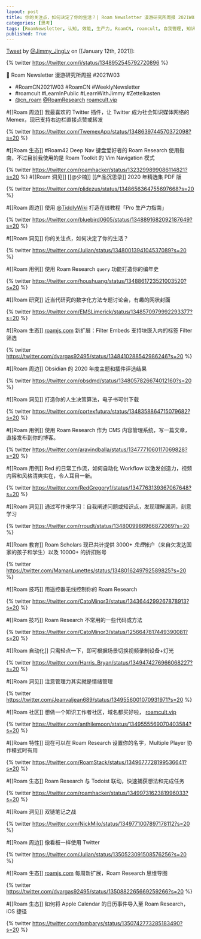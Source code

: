```yaml
---
layout: post
title: 你的关注点，如何决定了你的生活？| Roam Newsletter 漫游研究所周报 2021W03
categories: [思考]
tags: [RoamNewsletter, 认知, 效能, 生产力, RoamCN, roamcult, 自我管理, 知识创造, RoamResearch]
published: True
---
```


[Tweet](https://twitter.com/i/status/1348952545792720896) by [@Jimmy_JingLv](https://twitter.com/Jimmy_JingLv) on [[January 12th, 2021]]:

{% twitter https://twitter.com/i/status/1348952545792720896 %}

📮 Roam Newsletter 漫游研究所周报 #2021W03

- #RoamCN2021W03 #RoamCN #WeeklyNewsletter
- #roamcult #LearnInPublic #LearnWithJimmy #Zettelkasten
- [@cn_roam](https://twitter.com/cn_roam) [@RoamResearch](https://twitter.com/RoamResearch) [roamcult.vip](http://roamcult.vip)

#[[Roam 周边]] 我最喜欢的 Twitter 插件，让 Twitter 成为社会知识媒体网络的 Memex，现已支持右边栏直接点赞或转发

{% twitter https://twitter.com/TwemexApp/status/1348639744570372098?s=20 %}

#[[Roam 生态]] #Roam42 Deep Nav 键盘爱好者的 Roam Research 使用指南，不过目前我使用的是 Roam Toolkit 的
Vim Navigation 模式

{% twitter https://twitter.com/roamhacker/status/1323299899086114821?s=20 %}
#[[Roam 洞见]] [[@少楠]] [[产品沉思录]] 2020 年精选集 PDF 版

{% twitter https://twitter.com/plidezus/status/1348656364755697668?s=20 %}

#[[Roam 周边]] 使用 [@TiddlyWiki](https://twitter.com/TiddlyWiki) 打造在线教程「Pro 生产力指南」

{% twitter https://twitter.com/bluebird0605/status/1348891682092187649?s=20 %}

#[[Roam 洞见]] 你的关注点，如何决定了你的生活？

{% twitter https://twitter.com/Julian/status/1348001394104537089?s=20 %}

#[[Roam 用例]] 使用 Roam Research `query` 功能打造你的编年史

{% twitter https://twitter.com/houshuang/status/1348861723521003520?s=20 %}

#[[Roam 研究]] 近当代研究的数字化方法专题讨论会，有趣的网状封面

{% twitter https://twitter.com/EMSLimerick/status/1348570979992293377?s=20 %}

#[[Roam 生态]] [roamjs.com](http://roamjs.com) 新扩展：Filter Embeds 支持块嵌入内的标签 Filter 筛选

{% twitter https://twitter.com/dvargas92495/status/1348410288542986246?s=20 %}

#[[Roam 周边]] Obsidian 的 2020 年度主题和插件评选结果

{% twitter https://twitter.com/obsdmd/status/1348057826674012160?s=20 %}

#[[Roam 洞见]] 打造你的人生决策算法，电子书可供下载

{% twitter https://twitter.com/cortexfutura/status/1348358864715079682?s=20 %}

#[[Roam 用例]] 使用 Roam Research 作为 CMS 内容管理系统，写一篇文章，直接发布到你的博客。

{% twitter https://twitter.com/aravindballa/status/1347771060117069828?s=20 %}

#[[Roam 用例]] Red 的日常工作流，如何自动化 Workflow 以激发创造力，视频内容和风格清爽实在，令人耳目一新。

{% twitter https://twitter.com/RedGregory1/status/1347763139367067648?s=20 %}

#[[Roam 洞见]] 通过写作来学习：自我阐述问题或知识点，发现理解漏洞，刻意学习

{% twitter https://twitter.com/rroudt/status/1348009986966872069?s=20 %}

#[[Roam 教育]] Roam Scholars 现已共计提供 3000+ *免费*帐户（来自欠发达国家的孩子和学生）以及 10000+ 的折扣账号

{% twitter https://twitter.com/MamanLunettes/status/1348016249792589825?s=20 %}

#[[Roam 技巧]] 用遥控器无线控制你的 Roam Research

{% twitter https://twitter.com/CatoMinor3/status/1343644299267878913?s=20 %}

#[[Roam 技巧]] Roam Research 不常用的一些代码或方法

{% twitter https://twitter.com/CatoMinor3/status/1256647817449390081?s=20 %}

#[[Roam 自动化]] 只需轻点一下，即可根据场景切换视频录制设备+灯光

{% twitter https://twitter.com/Harris_Bryan/status/1349474276966068227?s=20 %}

#[[Roam 洞见]] 注意管理力其实就是情绪管理

{% twitter https://twitter.com/Jeanvaljean689/status/1349556001070931971?s=20 %}

#[[Roam 社区]] 想做一个知识工作者社区，域名都买好啦， [roamcult.vip](http://roamcult.vip)

{% twitter https://twitter.com/anthilemoon/status/1349555569070403584?s=20 %}

#[[Roam 特性]] 现在可以在 Roam Research 设置你的名字，Multiple Player 协作模式时有用

{% twitter https://twitter.com/RoamStack/status/1349677728199536641?s=20 %}

#[[Roam 生态]] Roam Research 与 Todoist 联动，快速捕获想法和完成任务

{% twitter https://twitter.com/roamhacker/status/1349973162381996033?s=20 %}

#[[Roam 洞见]] 双链笔记之战

{% twitter https://twitter.com/NickMilo/status/1349771007897178112?s=20 %}

#[[Roam 周边]] 像看板一样使用 Twitter

{% twitter https://twitter.com/Julian/status/1350523091508576256?s=20 %}

#[[Roam 生态]] [roamjs.com](http://roamjs.com) 每周新扩展，Roam Research 思维导图

{% twitter https://twitter.com/dvargas92495/status/1350882265669259266?s=20 %}

#[[Roam 生态]] 如何将 Apple Calendar 的日历事件导入至 Roam Research，iOS 捷径

{% twitter https://twitter.com/tombarys/status/1350742773285183490?s=20 %}
